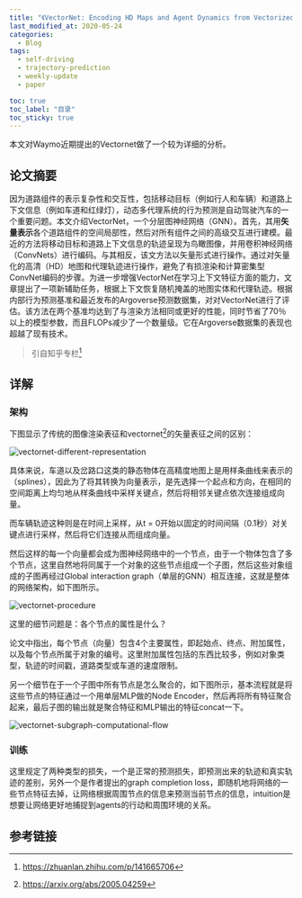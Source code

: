 ```yaml
---
title: "《VectorNet: Encoding HD Maps and Agent Dynamics from Vectorized Representation》阅读笔记"
last_modified_at: 2020-05-24
categories:
  - Blog
tags:
  - self-driving
  - trajectory-prediction
  - weekly-update
  - paper

toc: true
toc_label: "目录"
toc_sticky: true
---
```


本文对Waymo近期提出的Vectornet做了一个较为详细的分析。

## 论文摘要
因为道路组件的表示复杂性和交互性，包括移动目标（例如行人和车辆）和道路上下文信息（例如车道和红绿灯），动态多代理系统的行为预测是自动驾驶汽车的一个重要问题。本文介绍VectorNet，一个分层图神经网络（GNN）。首先，其用**矢量表示**各个道路组件的空间局部性，然后对所有组件之间的高级交互进行建模。最近的方法将移动目标和道路上下文信息的轨迹呈现为鸟瞰图像，并用卷积神经网络（ConvNets）进行编码。与其相反，该文方法以矢量形式进行操作。通过对矢量化的高清（HD）地图和代理轨迹进行操作，避免了有损渲染和计算密集型ConvNet编码的步骤。为进一步增强VectorNet在学习上下文特征方面的能力，文章提出了一项新辅助任务，根据上下文恢复随机掩盖的地图实体和代理轨迹。根据内部行为预测基准和最近发布的Argoverse预测数据集，对对VectorNet进行了评估。该方法在两个基准均达到了与渲染方法相同或更好的性能，同时节省了70％以上的模型参数，而且FLOPs减少了一个数量级。它在Argoverse数据集的表现也超越了现有技术。

> 引自知乎专栏[^1]

## 详解

### 架构

 下图显示了传统的图像渲染表征和vectornet[^2]的矢量表征之间的区别：

![vectornet-different-representation]({{site.baseurl}}/assets/2020-05-24/vectornet-different-representation.png)

具体来说，车道以及岔路口这类的静态物体在高精度地图上是用样条曲线来表示的（splines），因此为了将其转换为向量表示，是先选择一个起点和方向，在相同的空间距离上均匀地从样条曲线中采样关键点，然后将相邻关键点依次连接组成向量。

而车辆轨迹这种则是在时间上采样，从t = 0开始以固定的时间间隔（0.1秒）对关键点进行采样，然后将它们连接从而组成向量。

然后这样的每一个向量都会成为图神经网络中的一个节点，由于一个物体包含了多个节点，这里自然地将同属于一个对象的这些节点组成一个子图，然后这些对象组成的子图再经过Global interaction graph（单层的GNN）相互连接，这就是整体的网络架构，如下图所示。

![vectornet-procedure]({{site.baseurl}}/assets/2020-05-24/vectornet-procedure.png)

这里的细节问题是：各个节点的属性是什么？

论文中指出，每个节点（向量）包含4个主要属性，即起始点、终点、附加属性，以及每个节点所属于对象的编号。这里附加属性包括的东西比较多，例如对象类型，轨迹的时间戳，道路类型或车道的速度限制。

另一个细节在于一个子图中所有节点是怎么聚合的，如下图所示，基本流程就是将这些节点的特征通过一个用单层MLP做的Node Encoder，然后再将所有特征聚合起来，最后子图的输出就是聚合特征和MLP输出的特征concat一下。

![vectornet-subgraph-computational-flow]({{site.baseurl}}/assets/2020-05-24/vectornet-subgraph-computational-flow.png)

### 训练

这里规定了两种类型的损失，一个是正常的预测损失，即预测出来的轨迹和真实轨迹的差别，另外一个是作者提出的graph completion loss，即随机地将网络的一些节点特征去掉，让网络根据周围节点的信息来预测当前节点的信息，intuition是想要让网络更好地捕捉到agents的行动和周围环境的关系。

## 参考链接

[^1]: https://zhuanlan.zhihu.com/p/141665706

[^2]: https://arxiv.org/abs/2005.04259